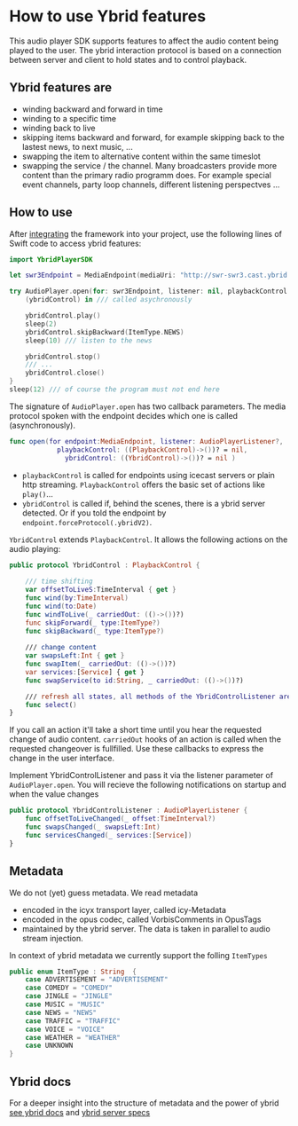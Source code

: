# How to use Ybrid features
This audio player SDK supports features to affect the audio content being played to the user. The ybrid interaction protocol is based on a connection between server and client to hold states and to control playback. 


## Ybrid features are
- winding backward and forward in time
- winding to a specific time
- winding back to live
- skipping items backward and forward, for example skipping back to the lastest news, to next music, ...
- swapping the item to alternative content within the same timeslot 
- swapping the service / the channel. Many broadcasters provide more content than the primary radio programm does. For example special event channels, party loop channels, different listening perspectves ...

## How to use
After [integrating](https://github.com/ybrid/player-sdk-swift#integration) the framework into your project, use the following lines of Swift code to access ybrid features:
```swift
import YbridPlayerSDK

let swr3Endpoint = MediaEndpoint(mediaUri: "http://swr-swr3.cast.ybrid.io/swr/swr3/ybrid").forceProtocol(.ybridV2)

try AudioPlayer.open(for: swr3Endpoint, listener: nil, playbackControl: nil) {
    (ybridControl) in /// called asychronously

    ybridControl.play()
    sleep(2)
    ybridControl.skipBackward(ItemType.NEWS)
    sleep(10) /// listen to the news

    ybridControl.stop()
    /// ...
    ybridControl.close()
}
sleep(12) /// of course the program must not end here
```

The signature of ```AudioPlayer.open``` has two callback parameters. The media protocol spoken with the endpoint decides which one is called (asynchronously).
```swift
func open(for endpoint:MediaEndpoint, listener: AudioPlayerListener?,
            playbackControl: ((PlaybackControl)->())? = nil,
              ybridControl: ((YbridControl)->())? = nil )
```
- ```playbackControl``` is called for endpoints using icecast servers or plain http streaming. ```PlaybackControl``` offers the basic set of actions like ```play()```...
- ```ybridControl``` is called if, behind the scenes, there is a ybrid server detected. Or if you told the endpoint by ```endpoint.forceProtocol(.ybridV2)```. 
  
```YbridControl``` extends ```PlaybackControl```. It allows the following actions on the audio playing:

```swift
public protocol YbridControl : PlaybackControl {  
    
    /// time shifting
    var offsetToLiveS:TimeInterval { get }
    func wind(by:TimeInterval)
    func wind(to:Date)
    func windToLive(_ carriedOut: (()->())?)
    func skipForward(_ type:ItemType?)
    func skipBackward(_ type:ItemType?)
    
    /// change content
    var swapsLeft:Int { get }
    func swapItem(_ carriedOut: (()->())?)
    var services:[Service] { get }
    func swapService(to id:String, _ carriedOut: (()->())?)

    /// refresh all states, all methods of the YbridControlListener are called
    func select() 
}
```
If you call an action it'll take a short time until you hear the requested change of audio content. ```carriedOut``` hooks of an action is called when the requested changeover is fullfilled. Use these callbacks to express the change in the user interface.

Implement YbridControlListener and pass it via the listener parameter of ```AudioPlayer.open```. You will recieve the following notifications on startup and when the value changes
```swift
public protocol YbridControlListener : AudioPlayerListener {
    func offsetToLiveChanged(_ offset:TimeInterval?)
    func swapsChanged(_ swapsLeft:Int)
    func servicesChanged(_ services:[Service])
}
```

## Metadata
We do not (yet) guess metadata. We read metadata 
- encoded in the icyx transport layer, called icy-Metadata
- encoded in the opus codec, called VorbisComments in OpusTags
- maintained by the ybrid server. The data is taken in parallel to audio stream injection.

In context of ybrid metadata we currently support the folling ```ItemTypes```
```swift
public enum ItemType : String  {
    case ADVERTISEMENT = "ADVERTISEMENT"
    case COMEDY = "COMEDY"
    case JINGLE = "JINGLE"
    case MUSIC = "MUSIC"
    case NEWS = "NEWS"
    case TRAFFIC = "TRAFFIC"
    case VOICE = "VOICE"
    case WEATHER = "WEATHER"
    case UNKNOWN
}
```

## Ybrid docs
For a deeper insight into the structure of metadata and the power of ybrid [see ybrid docs](https://github.com/ybrid/player-interaction/blob/master/doc) and [ybrid server specs](https://github.com/ybrid/overview/blob/master/specification/README.md)
